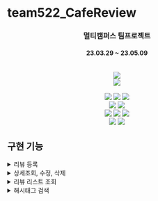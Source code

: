 # team522_CafeReview


<div align=center> 
  <h3> 멀티캠퍼스 팀프로젝트</h3>
  <h4> 23.03.29 ~ 23.05.09 </h4><br>
  <img src="https://github.com/jeun10/team522_CafeReview/assets/57583966/00467160-ee1b-4fe7-a268-5b0595efdca1"><br>
  <img src="https://github.com/jeun10/team522_CafeReview/assets/57583966/53da7def-2f67-4501-a8a3-36d4fe3a2d71"><br>
  <br>
  <img src="https://img.shields.io/badge/java-007396?style=for-the-badge&logo=java&logoColor=white"> 
  <img src="https://img.shields.io/badge/spring-6DB33F?style=for-the-badge&logo=spring&logoColor=white"> 
  <img src="https://img.shields.io/badge/apache tomcat-F8DC75?style=for-the-badge&logo=apachetomcat&logoColor=white"><br>  
  <img src="https://img.shields.io/badge/html5-E34F26?style=for-the-badge&logo=html5&logoColor=white"> 
  <img src="https://img.shields.io/badge/css-1572B6?style=for-the-badge&logo=css3&logoColor=white"> <br>
  <img src="https://img.shields.io/badge/javascript-F7DF1E?style=for-the-badge&logo=javascript&logoColor=black"> 
  <img src="https://img.shields.io/badge/jquery-0769AD?style=for-the-badge&logo=jquery&logoColor=white">
  <img src="https://img.shields.io/badge/bootstrap-7952B3?style=for-the-badge&logo=bootstrap&logoColor=white"> <br>
  <img src="https://img.shields.io/badge/oracle-F80000?style=for-the-badge&logo=oracle&logoColor=white">
  <img src="https://img.shields.io/badge/github-181717?style=for-the-badge&logo=github&logoColor=white">
</div>

## 구현 기능
<details>
<summary>리뷰 등록</summary>

  <img src="https://github.com/jeun10/team522_CafeReview/assets/57583966/ec457386-f690-486a-abca-9e9e9a396331">
  <img src="https://github.com/jeun10/team522_CafeReview/assets/57583966/c26205b7-a3ad-4e21-a82f-e2b571243133">

</details>

<details>
<summary>상세조회, 수정, 삭제 </summary>
  <ul>
    <li>상세조회  <p><img src="https://github.com/jeun10/team522_CafeReview/assets/57583966/339f02fb-edfb-4c3a-a384-5557bf2e00e1"></p></li>
    <li>수정 <p><img src="https://github.com/jeun10/team522_CafeReview/assets/57583966/4ee2efc4-ed70-46aa-b451-c607fcb32c74"></p></li>
    <li>수정 후 <p><img src="https://github.com/jeun10/team522_CafeReview/assets/57583966/60f4396e-12b9-46d5-bfae-0b7027c24d5d"></p>

  </ul>


</details>

<details>
<summary>리뷰 리스트 조회</summary>

  <img src="https://github.com/jeun10/team522_CafeReview/assets/57583966/d9e2a649-d14c-4b9a-9ce3-e25277f1842f">


</details>

<details>
<summary>해시태그 검색</summary>

  <img src="https://github.com/jeun10/team522_CafeReview/assets/57583966/3437bf72-1aa3-40f6-8298-fa0f577ec1a1">

</details>


